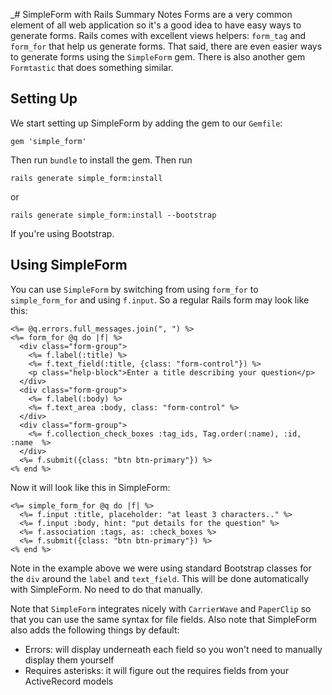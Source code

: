 _# SimpleForm with Rails Summary Notes
Forms are a very common element of all web application so it's a good idea to have easy ways to generate forms. Rails comes with excellent views helpers: `form_tag` and `form_for` that help us generate forms. That said, there are even easier ways to generate forms using the `SimpleForm` gem. There is also another gem `Formtastic` that does something similar.

## Setting Up
We start setting up SimpleForm by adding the gem to our `Gemfile`:
```
gem 'simple_form'
```
Then run `bundle` to install the gem. Then run
```
rails generate simple_form:install
```
or
```
rails generate simple_form:install --bootstrap
```
If you're using Bootstrap.

## Using SimpleForm
You can use `SimpleForm` by switching from using `form_for` to `simple_form_for` and using `f.input`. So a regular Rails form may look like this:
```erb
<%= @q.errors.full_messages.join(", ") %>
<%= form_for @q do |f| %>
  <div class="form-group">
    <%= f.label(:title) %>
    <%= f.text_field(:title, {class: "form-control"}) %>
    <p class="help-block">Enter a title describing your question</p>
  </div>
  <div class="form-group">
    <%= f.label(:body) %>
    <%= f.text_area :body, class: "form-control" %>
  </div>
  <div class="form-group">
    <%= f.collection_check_boxes :tag_ids, Tag.order(:name), :id, :name  %>
  </div>
  <%= f.submit({class: "btn btn-primary"}) %>
<% end %>
```
Now it will look like this in SimpleForm:
```erb
<%= simple_form_for @q do |f| %>
  <%= f.input :title, placeholder: "at least 3 characters.." %>
  <%= f.input :body, hint: "put details for the question" %>
  <%= f.association :tags, as: :check_boxes %>
  <%= f.submit({class: "btn btn-primary"}) %>
<% end %>
```
Note in the example above we were using standard Bootstrap classes for the `div` around the `label` and `text_field`. This will be done automatically with SimpleForm. No need to do that manually. 

Note that `SimpleForm` integrates nicely with `CarrierWave` and `PaperClip` so that you can use the same syntax for file fields. Also note that SimpleForm also adds the following things by default:
- Errors: will display underneath each field so you won't need to manually display them yourself
- Requires asterisks: it will figure out the requires fields from your ActiveRecord models
